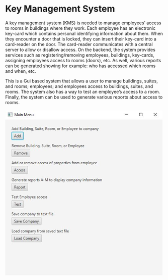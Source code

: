# Key Management System
A key management system (KMS) is needed to manage employees’ access to rooms in buildings where they work. Each employee has an electronic key-card which contains personal identifying information about them. When they encounter a door that is locked, they can insert their key-card into a card-reader on the door. The card-reader communicates with a central server to allow or disallow access. On the backend, the system provides services such as registering/removing employees, buildings, key-cards, assigning employees access to rooms (doors), etc. As well, various reports can be generated showing for example: who has accessed which rooms and when, etc.

This is a Gui based system that allows a user to manage buildings, suites, and rooms; employees; and employees access to buildings, suites, and rooms. The system also has a way to test an employee’s access to a room. Finally, the system can be used to generate various reports about access to rooms.
<br>
<br>
![](Images/key_management_system.JPG)
